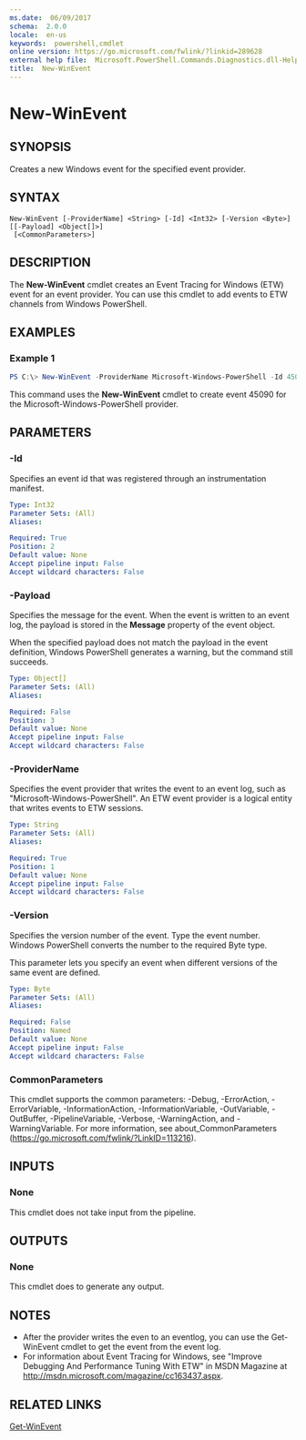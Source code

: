 ```yaml
---
ms.date:  06/09/2017
schema:  2.0.0
locale:  en-us
keywords:  powershell,cmdlet
online version: https://go.microsoft.com/fwlink/?linkid=289628
external help file:  Microsoft.PowerShell.Commands.Diagnostics.dll-Help.xml
title:  New-WinEvent
---
```


# New-WinEvent

## SYNOPSIS

Creates a new Windows event for the specified event provider.

## SYNTAX

```
New-WinEvent [-ProviderName] <String> [-Id] <Int32> [-Version <Byte>] [[-Payload] <Object[]>]
 [<CommonParameters>]
```

## DESCRIPTION

The **New-WinEvent** cmdlet creates an Event Tracing for Windows (ETW) event for an event provider.
You can use this cmdlet to add events to ETW channels from Windows PowerShell.

## EXAMPLES

### Example 1

```powershell
PS C:\> New-WinEvent -ProviderName Microsoft-Windows-PowerShell -Id 45090 -Payload @("Workflow", "Running")
```

This command uses the **New-WinEvent** cmdlet to create event 45090 for the
Microsoft-Windows-PowerShell provider.

## PARAMETERS

### -Id

Specifies an event id that was registered through an instrumentation manifest.

```yaml
Type: Int32
Parameter Sets: (All)
Aliases:

Required: True
Position: 2
Default value: None
Accept pipeline input: False
Accept wildcard characters: False
```

### -Payload

Specifies the message for the event. When the event is written to an event log, the payload is
stored in the **Message** property of the event object.

When the specified payload does not match the payload in the event definition, Windows PowerShell generates a warning, but the command still succeeds.

```yaml
Type: Object[]
Parameter Sets: (All)
Aliases:

Required: False
Position: 3
Default value: None
Accept pipeline input: False
Accept wildcard characters: False
```

### -ProviderName

Specifies the event provider that writes the event to an event log, such as
"Microsoft-Windows-PowerShell". An ETW event provider is a logical entity that writes events to ETW
sessions.

```yaml
Type: String
Parameter Sets: (All)
Aliases:

Required: True
Position: 1
Default value: None
Accept pipeline input: False
Accept wildcard characters: False
```

### -Version

Specifies the version number of the event. Type the event number. Windows PowerShell converts the
number to the required Byte type.

This parameter lets you specify an event when different versions of the same event are defined.

```yaml
Type: Byte
Parameter Sets: (All)
Aliases:

Required: False
Position: Named
Default value: None
Accept pipeline input: False
Accept wildcard characters: False
```

### CommonParameters

This cmdlet supports the common parameters: -Debug, -ErrorAction, -ErrorVariable,
-InformationAction, -InformationVariable, -OutVariable, -OutBuffer, -PipelineVariable, -Verbose,
-WarningAction, and -WarningVariable. For more information, see about_CommonParameters
(https://go.microsoft.com/fwlink/?LinkID=113216).

## INPUTS

### None

This cmdlet does not take input from the pipeline.

## OUTPUTS

### None

This cmdlet does to generate any output.

## NOTES

* After the provider writes the even to an eventlog, you can use the Get-WinEvent cmdlet to get the
  event from the event log.
* For information about Event Tracing for Windows, see "Improve Debugging And Performance Tuning
  With ETW" in MSDN Magazine at http://msdn.microsoft.com/magazine/cc163437.aspx.

## RELATED LINKS

[Get-WinEvent](Get-WinEvent.md)

